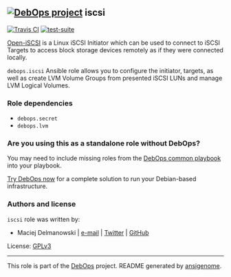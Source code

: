 ## [![DebOps project](http://debops.org/images/debops-small.png)](http://debops.org) iscsi

[![Travis CI](http://img.shields.io/travis/debops/ansible-iscsi.svg?style=flat)](http://travis-ci.org/debops/ansible-iscsi) [![test-suite](http://img.shields.io/badge/test--suite-ansible--iscsi-blue.svg?style=flat)](https://github.com/debops/test-suite/tree/master/ansible-iscsi/) 

[Open-iSCSI](http://open-iscsi.org/) is a Linux iSCSI Initiator which can
be used to connect to iSCSI Targets to access block storage devices
remotely as if they were connected locally.

`debops.iscsi` Ansible role allows you to configure the initiator, targets,
as well as create LVM Volume Groups from presented iSCSI LUNs and manage
LVM Logical Volumes.


### Role dependencies

- `debops.secret`
- `debops.lvm`

### Are you using this as a standalone role without DebOps?

You may need to include missing roles from the [DebOps common
playbook](https://github.com/debops/debops-playbooks/blob/master/playbooks/common.yml)
into your playbook.

[Try DebOps now](https://github.com/debops/debops) for a complete solution to run your Debian-based infrastructure.





### Authors and license

`iscsi` role was written by:
- Maciej Delmanowski | [e-mail](mailto:drybjed@gmail.com) | [Twitter](https://twitter.com/drybjed) | [GitHub](https://github.com/drybjed)

License: [GPLv3](https://tldrlegal.com/license/gnu-general-public-license-v3-%28gpl-3%29)

***

This role is part of the [DebOps](http://debops.org/) project. README generated by [ansigenome](https://github.com/nickjj/ansigenome/).
